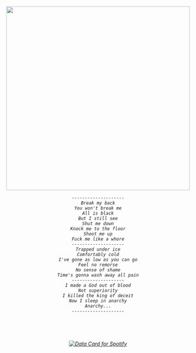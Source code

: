 

</a>

<h6 align="center"> 
  <img width="500" src="https://github.com/user-attachments/assets/9f9d3109-8fa3-4eff-9183-b12a67b24869">
  
 ~~~~~~~~~~~~~~~~~
--------------------
Break my back
You won't break me
All is black
But I still see
Shut me down
Knock me to the floor
Shoot me up
Fuck me like a whore
--------------------
Trapped under ice
Comfortably cold
I've gone as low as you can go
Feel no remorse
No sense of shame
Time's gonna wash away all pain
--------------------
I made a God out of blood
Not superiority
I killed the king of deceit
Now I sleep in anarchy
Anarchy...
--------------------
~~~~~~~~~~~~~~~~~~

</h6>

#
<h6 align="center"> 
</br>
</br>

<a href="https://data-card-for-spotify.herokuapp.com/card?user_id=u0u4aguznmg71vt7b17xnp0vc">
  <img src="https://data-card-for-spotify.herokuapp.com/api/card?user_id=u0u4aguznmg71vt7b17xnp0vc" alt="Data Card for Spotify">
</a>
